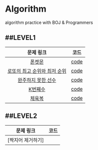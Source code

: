 # Algorithm
algorithm practice with BOJ & Programmers

##LEVEL1
--------------------------------
|문제 링크|코드|
|:---:|:---:|
|[폰켓몬](https://programmers.co.kr/learn/courses/30/lessons/1845)|[code](https://github.com/ksh960910/Algorithm/blob/master/Programmers_level1/%ED%8F%B0%EC%BC%93%EB%AA%AC.py)|
|[로또의 최고 순위와 최저 순위](https://programmers.co.kr/learn/courses/30/lessons/77484)|[code](https://github.com/ksh960910/Algorithm/blob/master/Programmers_level1/%EB%A1%9C%EB%98%90%EC%9D%98%20%EC%B5%9C%EA%B3%A0%20%EC%88%9C%EC%9C%84%EC%99%80%20%EC%B5%9C%EC%A0%80%20%EC%88%9C%EC%9C%84.py)|
|[완주하지 못한 선수](https://programmers.co.kr/learn/courses/30/lessons/42576)|[code](https://github.com/ksh960910/Algorithm/blob/master/Programmers_level1/%EC%99%84%EC%A3%BC%ED%95%98%EC%A7%80%20%EB%AA%BB%ED%95%9C%20%EC%84%A0%EC%88%98.py)|
|[K번째수](https://programmers.co.kr/learn/courses/30/lessons/42748)|[code](https://github.com/ksh960910/Algorithm/blob/master/Programmers_level1/K%EB%B2%88%EC%A7%B8%EC%88%98.py)|
|[체육복](https://programmers.co.kr/learn/courses/30/lessons/42862)|[code](https://github.com/ksh960910/Algorithm/blob/master/Programmers_level1/%EC%B2%B4%EC%9C%A1%EB%B3%B5.py)|


##LEVEL2
--------------------------------
|문제 링크|코드|
|:---:|:---:|
|[짝지어 제거하기]
